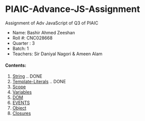 # PIAIC-Advance-JS-Assignment
Assignment of Adv JavaScript of Q3 of PIAIC

- Name: Bashir Ahmed Zeeshan 
- Roll #: CNC028668
- Quarter : 3 
- Batch: 1 
- Teachers: Sir Daniyal Nagori & Ameen Alam


 
#### Contents:
  1. [String](String.md) ..  DONE
  2. [Template-Literals](Template.md) .. DONE
  3. [Scope](Scope.md)
  4. [Variables](Variables.md)
  5. [DOM](DOM.md)
  6. [EVENTS](EVENTS.md)
  7. [Object](Object.md)
  8. [Closures](Closures.md)
  <!-- 10. [](/README.md) -->
  <!-- 11. [](/README.md) -->
  <!-- 12. [](/README.md) -->
  <!-- 13. [](/README.md) -->
